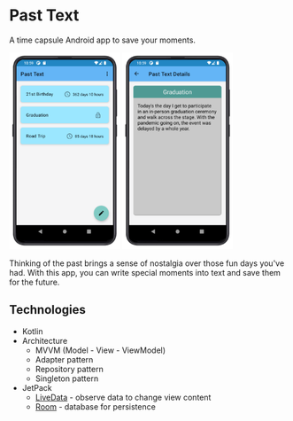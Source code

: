 # Past Text

A time capsule Android app to save your moments.

<p float="left">
  <img src="./screenshots/preview_list.png" width="200" height="355" />
  <img src="./screenshots/preview_details.png" width="200" height="355" />
</p>

Thinking of the past brings a sense of nostalgia over those fun days you've had.
With this app, you can write special moments into text and save them for the future.

## Technologies
- Kotlin
- Architecture
  - MVVM (Model - View - ViewModel)
  - Adapter pattern
  - Repository pattern
  - Singleton pattern
- JetPack
  - [LiveData](https://developer.android.com/topic/libraries/architecture/livedata) - observe data to change view content
  - [Room](https://developer.android.com/jetpack/androidx/releases/room) - database for persistence